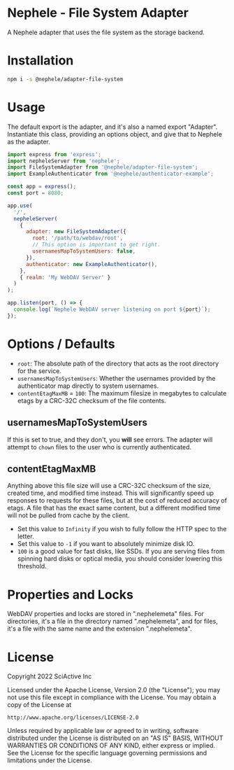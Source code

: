 # Nephele - File System Adapter

A Nephele adapter that uses the file system as the storage backend.

# Installation

```sh
npm i -s @nephele/adapter-file-system
```

# Usage

The default export is the adapter, and it's also a named export "Adapter". Instantiate this class, providing an options object, and give that to Nephele as the adapter.

```js
import express from 'express';
import nepheleServer from 'nephele';
import FileSystemAdapter from '@nephele/adapter-file-system';
import ExampleAuthenticator from '@nephele/authenticator-example';

const app = express();
const port = 8080;

app.use(
  '/',
  nepheleServer(
    {
      adapter: new FileSystemAdapter({
        root: '/path/to/webdav/root',
        // This option is important to get right.
        usernamesMapToSystemUsers: false,
      }),
      authenticator: new ExampleAuthenticator(),
    },
    { realm: 'My WebDAV Server' }
  )
);

app.listen(port, () => {
  console.log(`Nephele WebDAV server listening on port ${port}`);
});
```

# Options / Defaults

- `root`: The absolute path of the directory that acts as the root directory for the service.
- `usernamesMapToSystemUsers`: Whether the usernames provided by the authenticator map directly to system usernames.
- `contentEtagMaxMB` = `100`: The maximum filesize in megabytes to calculate etags by a CRC-32C checksum of the file contents.

## usernamesMapToSystemUsers

If this is set to true, and they don't, you **will** see errors. The adapter will attempt to `chown` files to the user who is currently authenticated.

## contentEtagMaxMB

Anything above this file size will use a CRC-32C checksum of the size, created time, and modified time instead. This will significantly speed up responses to requests for these files, but at the cost of reduced accuracy of etags. A file that has the exact same content, but a different modified time will not be pulled from cache by the client.

- Set this value to `Infinity` if you wish to fully follow the HTTP spec to the letter.
- Set this value to `-1` if you want to absolutely minimize disk IO.
- `100` is a good value for fast disks, like SSDs. If you are serving files from spinning hard disks or optical media, you should consider lowering this threshold.

# Properties and Locks

WebDAV properties and locks are stored in ".nephelemeta" files. For directories, it's a file in the directory named ".nephelemeta", and for files, it's a file with the same name and the extension ".nephelemeta".

# License

Copyright 2022 SciActive Inc

Licensed under the Apache License, Version 2.0 (the "License");
you may not use this file except in compliance with the License.
You may obtain a copy of the License at

    http://www.apache.org/licenses/LICENSE-2.0

Unless required by applicable law or agreed to in writing, software
distributed under the License is distributed on an "AS IS" BASIS,
WITHOUT WARRANTIES OR CONDITIONS OF ANY KIND, either express or implied.
See the License for the specific language governing permissions and
limitations under the License.
